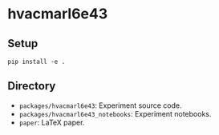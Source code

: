 # hvacmarl6e43

## Setup
```
pip install -e .
```

## Directory

- `packages/hvacmarl6e43`: Experiment source code.
- `packages/hvacmarl6e43_notebooks`: Experiment notebooks.
- `paper`: LaTeX paper. 
